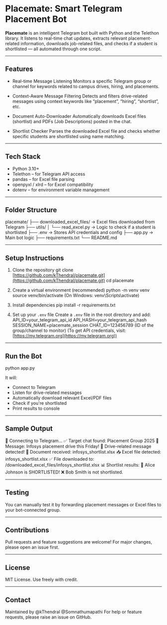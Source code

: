 # Placemate: Smart Telegram Placement Bot

**Placemate** is an intelligent Telegram bot built with Python and the Telethon library. It listens to real-time chat updates, extracts relevant placement-related information, downloads job-related files, and checks if a student is shortlisted — all automated through one script.

---

## Features

* Real-time Message Listening
  Monitors a specific Telegram group or channel for keywords related to campus drives, hiring, and placements.

* Context-Aware Message Filtering
  Detects and filters drive-related messages using context keywords like “placement”, “hiring”, “shortlist”, etc.

* Document Auto-Downloader
  Automatically downloads Excel files (shortlist) and PDFs (Job Descriptions) posted in the chat.

* Shortlist Checker
  Parses the downloaded Excel file and checks whether specific students are shortlisted using name matching.

---

## Tech Stack

* Python 3.10+
* Telethon – for Telegram API access
* pandas – for Excel file parsing
* openpyxl / xlrd – for Excel compatibility
* dotenv – for environment variable management

---

## Folder Structure

placemate/
├── downloaded\_excel\_files/        → Excel files downloaded from Telegram
├── utils/
│   └── read\_excel.py              → Logic to check if a student is shortlisted
├── .env                           → Stores API credentials and config
├── app.py                         → Main bot logic
├── requirements.txt
└── README.md

---

## Setup Instructions

1. Clone the repository
   git clone [https://github.com/kThendral/placemate.git](https://github.com/kThendral/placemate.git)
   cd placemate

2. Create a virtual environment (recommended)
   python -m venv venv
   source venv/bin/activate (On Windows: venv\Scripts\activate)

3. Install dependencies
   pip install -r requirements.txt

4. Set up your `.env` file
   Create a `.env` file in the root directory and add:
   API\_ID=your\_telegram\_api\_id
   API\_HASH=your\_telegram\_api\_hash
   SESSION\_NAME=placemate\_session
   CHAT\_ID=123456789 (ID of the group/channel to monitor)
   (To get API credentials, visit: [https://my.telegram.org](https://my.telegram.org))

---

## Run the Bot

python app.py

It will:

* Connect to Telegram
* Listen for drive-related messages
* Automatically download relevant Excel/PDF files
* Check if you're shortlisted
* Print results to console

---

## Sample Output

🔗 Connecting to Telegram...
✅ Target chat found: Placement Group 2025
📝 Message: Infosys placement drive this Friday!
🚨 Drive-related message detected!
📄 Document received: infosys\_shortlist.xlsx
📥 Excel file detected: infosys\_shortlist.xlsx
✅ File downloaded to: /downloaded\_excel\_files/infosys\_shortlist.xlsx
📊 Shortlist results:
🎉 Alice Johnson is SHORTLISTED!
❌ Bob Smith is not shortlisted.

---

## Testing

You can manually test it by forwarding placement messages or Excel files to your bot-connected group.

---

## Contributions

Pull requests and feature suggestions are welcome! For major changes, please open an issue first.

---

## License

MIT License. Use freely with credit.

---

## Contact

Maintained by @kThendral @Somnathumapathi
For help or feature requests, please raise an issue on GitHub.


